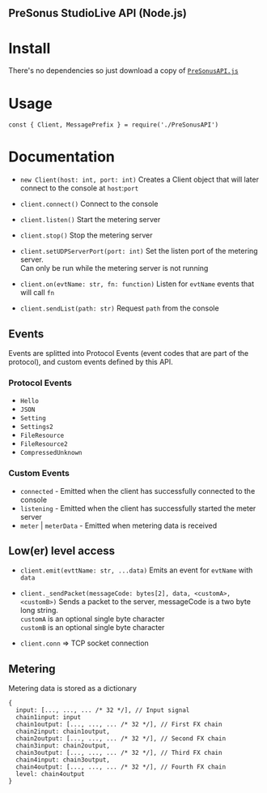 PreSonus StudioLive API (Node.js)
---

# Install
There's no dependencies so just download a copy of [`PreSonusAPI.js`](https://raw.githubusercontent.com/featherbear/PreSonus-API/master/PreSonusAPI.js)  

# Usage
`const { Client, MessagePrefix } = require('./PreSonusAPI')`

# Documentation

* `new Client(host: int, port: int)`
Creates a Client object that will later connect to the console at `host`:`port`

* `client.connect()`
Connect to the console

* `client.listen()`
Start the metering server

* `client.stop()`
Stop the metering server

* `client.setUDPServerPort(port: int)`
Set the listen port of the metering server.  
Can only be run while the metering server is not running

* `client.on(evtName: str, fn: function)`
Listen for `evtName` events that will call `fn`

* `client.sendList(path: str)`
Request `path` from the console

## Events
Events are splitted into Protocol Events (event codes that are part of the protocol), and custom events defined by this API.  

### Protocol Events
* `Hello`
* `JSON`
* `Setting`
* `Settings2`
* `FileResource`
* `FileResource2`
* `CompressedUnknown`

### Custom Events
* `connected` - Emitted when the client has successfully connected to the console
* `listening` - Emitted when the client has successfully started the meter server
* `meter` | `meterData` - Emitted when metering data is received

## Low(er) level access
* `client.emit(evttName: str, ...data)`
Emits an event for `evtName` with `data`

* `client._sendPacket(messageCode: bytes[2], data, <customA>, <customB>)`
Sends a packet to the server, messageCode is a two byte long string.  
`customA` is an optional single byte character  
`customB` is an optional single byte character  

* `client.conn` => TCP socket connection

## Metering
Metering data is stored as a dictionary

```
{
  input: [..., ..., ... /* 32 */], // Input signal
  chain1input: input
  chain1output: [..., ..., ... /* 32 */], // First FX chain
  chain2input: chain1output,
  chain2output: [..., ..., ... /* 32 */], // Second FX chain
  chain3input: chain2output,
  chain3output: [..., ..., ... /* 32 */], // Third FX chain
  chain4input: chain3output,
  chain4output: [..., ..., ... /* 32 */], // Fourth FX chain
  level: chain4output
}
```